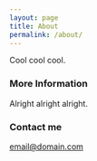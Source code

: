 ```yaml
---
layout: page
title: About
permalink: /about/
---
```


Cool cool cool.

### More Information

Alright alright alright.

### Contact me

[email@domain.com](mailto:email@domain.com)

